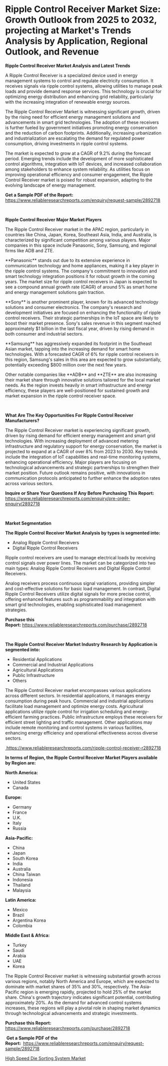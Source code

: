 <p><h1>Ripple Control Receiver Market Size: Growth Outlook from 2025 to 2032, projecting at Market's Trends Analysis by Application, Regional Outlook, and Revenue</h1></p><p><strong>Ripple Control Receiver Market Analysis and Latest Trends</strong></p>
<p><p>A Ripple Control Receiver is a specialized device used in energy management systems to control and regulate electricity consumption. It receives signals via ripple control systems, allowing utilities to manage peak loads and provide demand response services. This technology is crucial for optimizing energy distribution and enhancing grid reliability, particularly with the increasing integration of renewable energy sources.</p><p>The Ripple Control Receiver Market is witnessing significant growth, driven by the rising need for efficient energy management solutions and advancements in smart grid technologies. The adoption of these receivers is further fueled by government initiatives promoting energy conservation and the reduction of carbon footprints. Additionally, increasing urbanization and industrialization are escalating the demand for regulated power consumption, driving investments in ripple control systems.</p><p>The market is expected to grow at a CAGR of 9.2% during the forecast period. Emerging trends include the development of more sophisticated control algorithms, integration with IoT devices, and increased collaboration among stakeholders to enhance system reliability. As utilities focus on improving operational efficiency and consumer engagement, the Ripple Control Receiver market is poised for robust expansion, adapting to the evolving landscape of energy management.</p></p>
<p><strong>Get a Sample PDF of the Report:&nbsp;</strong> <a href="https://www.reliableresearchreports.com/enquiry/request-sample/2892718?utm_campaign=2788&utm_medium=2&utm_source=Github&utm_content=ia&utm_term=15032025&utm_id=ripple-control-receiver">https://www.reliableresearchreports.com/enquiry/request-sample/2892718</a></p>
<p>&nbsp;</p>
<p><strong>Ripple Control Receiver Major Market Players</strong></p>
<p><p>The Ripple Control Receiver market in the APAC region, particularly in countries like China, Japan, Korea, Southeast Asia, India, and Australia, is characterized by significant competition among various players. Major companies in this space include Panasonic, Sony, Samsung, and regional firms like ADB and ZTE.</p><p>**Panasonic** stands out due to its extensive experience in communication technology and home appliances, making it a key player in the ripple control systems. The company's commitment to innovation and smart technology integration positions it for robust growth in the coming years. The market size for ripple control receivers in Japan is expected to see a compound annual growth rate (CAGR) of around 5% as smart home and energy management solutions gain traction.</p><p>**Sony** is another prominent player, known for its advanced technology solutions and consumer electronics. The company's research and development initiatives are focused on enhancing the functionality of ripple control receivers. Their strategic partnerships in the IoT space are likely to boost their market presence. Sony's sales revenue in this segment reached approximately $1 billion in the last fiscal year, driven by rising demand in both consumer and industrial sectors.</p><p>**Samsung** has aggressively expanded its footprint in the Southeast Asian market, tapping into the increasing demand for smart home technologies. With a forecasted CAGR of 6% for ripple control receivers in this region, Samsung's sales in this area are expected to grow substantially, potentially exceeding $800 million over the next few years.</p><p>Other notable companies like **ADB** and **ZTE** are also increasing their market share through innovative solutions tailored for the local market needs. As the region invests heavily in smart infrastructure and energy efficiency, these players are well-positioned for sustained growth and market expansion in the ripple control receiver space.</p></p>
<p>&nbsp;</p>
<p><strong>What Are The Key Opportunities For Ripple Control Receiver Manufacturers?</strong></p>
<p><p>The Ripple Control Receiver market is experiencing significant growth, driven by rising demand for efficient energy management and smart grid technologies. With increasing deployment of advanced metering infrastructure and regulatory support for energy conservation, the market is projected to expand at a CAGR of over 8% from 2023 to 2030. Key trends include the integration of IoT capabilities and real-time monitoring systems, enhancing operational efficiency. Major players are focusing on technological advancements and strategic partnerships to strengthen their market position. Future outlook remains positive, with innovations in communication protocols anticipated to further enhance the adoption rates across various sectors.</p></p>
<p><strong>Inquire or Share Your Questions If Any Before Purchasing This Report:</strong> <a href="https://www.reliableresearchreports.com/enquiry/pre-order-enquiry/2892718?utm_campaign=2788&utm_medium=2&utm_source=Github&utm_content=ia&utm_term=15032025&utm_id=ripple-control-receiver">https://www.reliableresearchreports.com/enquiry/pre-order-enquiry/2892718</a></p>
<p>&nbsp;</p>
<p><strong>Market Segmentation</strong></p>
<p><strong>The Ripple Control Receiver Market Analysis by types is segmented into:</strong></p>
<p><ul><li>Analog Ripple Control Receivers</li><li>Digital Ripple Control Receivers</li></ul></p>
<p><p>Ripple control receivers are used to manage electrical loads by receiving control signals over power lines. The market can be categorized into two main types: Analog Ripple Control Receivers and Digital Ripple Control Receivers. </p><p>Analog receivers process continuous signal variations, providing simpler and cost-effective solutions for basic load management. In contrast, Digital Ripple Control Receivers utilize digital signals for more precise control, offering enhanced features such as programmability and integration with smart grid technologies, enabling sophisticated load management strategies.</p></p>
<p><strong>Purchase this Report:&nbsp;</strong><a href="https://www.reliableresearchreports.com/purchase/2892718?utm_campaign=2788&utm_medium=2&utm_source=Github&utm_content=ia&utm_term=15032025&utm_id=ripple-control-receiver">https://www.reliableresearchreports.com/purchase/2892718</a></p>
<p>&nbsp;</p>
<p><strong>The Ripple Control Receiver Market Industry Research by Application is segmented into:</strong></p>
<p><ul><li>Residential Applications</li><li>Commercial and Industrial Applications</li><li>Agricultural Applications</li><li>Public Infrastructure</li><li>Others</li></ul></p>
<p><p>The Ripple Control Receiver market encompasses various applications across different sectors. In residential applications, it manages energy consumption during peak hours. Commercial and industrial applications facilitate load management and optimize energy costs. Agricultural applications utilize ripple control for irrigation scheduling and energy-efficient farming practices. Public infrastructure employs these receivers for efficient street lighting and traffic management. Other applications may include remote monitoring and control systems in various facilities, enhancing energy efficiency and operational effectiveness across diverse sectors.</p></p>
<p><a href="https://www.reliableresearchreports.com/ripple-control-receiver-r2892718?utm_campaign=2788&utm_medium=2&utm_source=Github&utm_content=ia&utm_term=15032025&utm_id=ripple-control-receiver">&nbsp;https://www.reliableresearchreports.com/ripple-control-receiver-r2892718</a></p>
<p><strong>In terms of Region, the Ripple Control Receiver Market Players available by Region are:</strong></p>
<p>
    <p> <strong> North America: </strong>
        <ul>
            <li>United States</li>
            <li>Canada</li>
        </ul>
        </p> 
    <p> <strong> Europe: </strong>
        <ul>
            <li>Germany</li>
            <li>France</li>
            <li>U.K.</li>
            <li>Italy</li>
            <li>Russia</li>
        </ul>
        </p> 
    <p> <strong> Asia-Pacific: </strong>
        <ul>
            <li>China</li>
            <li>Japan</li>
            <li>South Korea</li>
            <li>India</li>
            <li>Australia</li>
            <li>China Taiwan</li>
            <li>Indonesia</li>
            <li>Thailand</li>
            <li>Malaysia</li>
        </ul>
        </p> 
    <p> <strong> Latin America: </strong>
        <ul>
            <li>Mexico</li>
            <li>Brazil</li>
            <li>Argentina Korea</li>
            <li>Colombia</li>
        </ul>
        </p> 
    <p> <strong> Middle East & Africa: </strong>
        <ul>
            <li>Turkey</li>
            <li>Saudi</li>
            <li>Arabia</li>
            <li>UAE</li>
            <li>Korea</li>
        </ul>
    </p>
    </p>
<p><p>The Ripple Control Receiver market is witnessing substantial growth across various regions, notably North America and Europe, which are expected to dominate with market shares of 35% and 30%, respectively. The Asia-Pacific region is emerging rapidly, projected to hold 25% of the market share. China's growth trajectory indicates significant potential, contributing approximately 20%. As the demand for advanced control systems increases, these regions will play a pivotal role in shaping market dynamics through technological advancements and strategic investments.</p></p>
<p><strong>Purchase this Report: </strong><a href="https://www.reliableresearchreports.com/purchase/2892718?utm_campaign=2788&utm_medium=2&utm_source=Github&utm_content=ia&utm_term=15032025&utm_id=ripple-control-receiver">https://www.reliableresearchreports.com/purchase/2892718</a></p>
<p>&nbsp;<strong>Get a Sample PDF of the Report:&nbsp;&nbsp;</strong><a href="https://www.reliableresearchreports.com/enquiry/request-sample/2892718?utm_campaign=2788&utm_medium=2&utm_source=Github&utm_content=ia&utm_term=15032025&utm_id=ripple-control-receiver">https://www.reliableresearchreports.com/enquiry/request-sample/2892718</a></p>
<p><strong></strong></p>
<p><p><a href="https://github.com/pearlinewhite4692/Market-Research-Report-List-1/blob/main/high-speed-die-sorting-system-market.md?utm_campaign=2788&utm_medium=2&utm_source=Github&utm_content=ia&utm_term=15032025&utm_id=ripple-control-receiver">High Speed Die Sorting System Market</a></p></p>
